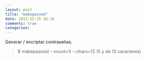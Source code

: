 ```yaml
---
layout: post
title: "makepasswd"
date: 2013-12-15 18:16
comments: true
categories: 
---
```

Generar / encriptar contraseñas.

>$ makepasswd --count=5 --chars=12 (5 y de 12 caracteres)

